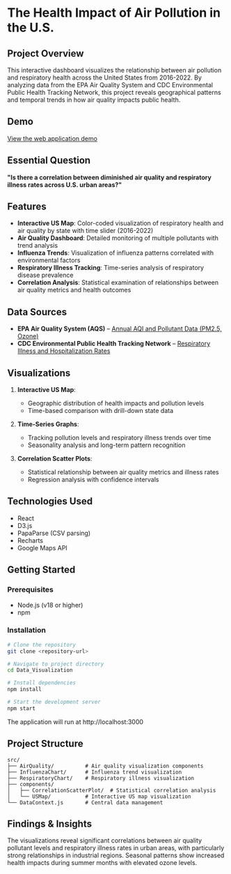 # The Health Impact of Air Pollution in the U.S.

## Project Overview
This interactive dashboard visualizes the relationship between air pollution and respiratory health across the United States from 2016-2022. By analyzing data from the EPA Air Quality System and CDC Environmental Public Health Tracking Network, this project reveals geographical patterns and temporal trends in how air quality impacts public health.

## Demo
[View the web application demo](https://youtu.be/2k7Wdi-ugSg)

## Essential Question
**"Is there a correlation between diminished air quality and respiratory illness rates across U.S. urban areas?"**

## Features
- **Interactive US Map**: Color-coded visualization of respiratory health and air quality by state with time slider (2016-2022)
- **Air Quality Dashboard**: Detailed monitoring of multiple pollutants with trend analysis
- **Influenza Trends**: Visualization of influenza patterns correlated with environmental factors
- **Respiratory Illness Tracking**: Time-series analysis of respiratory disease prevalence
- **Correlation Analysis**: Statistical examination of relationships between air quality metrics and health outcomes

## Data Sources
- **EPA Air Quality System (AQS)** – [Annual AQI and Pollutant Data (PM2.5, Ozone)](https://www.epa.gov/aqs)
- **CDC Environmental Public Health Tracking Network** – [Respiratory Illness and Hospitalization Rates](https://ephtracking.cdc.gov/DataExplorer/)

## Visualizations
1. **Interactive US Map**:
   - Geographic distribution of health impacts and pollution levels
   - Time-based comparison with drill-down state data

2. **Time-Series Graphs**:
   - Tracking pollution levels and respiratory illness trends over time
   - Seasonality analysis and long-term pattern recognition

3. **Correlation Scatter Plots**:
   - Statistical relationship between air quality metrics and illness rates
   - Regression analysis with confidence intervals

## Technologies Used
- React
- D3.js
- PapaParse (CSV parsing)
- Recharts
- Google Maps API

## Getting Started

### Prerequisites
- Node.js (v18 or higher)
- npm

### Installation
```bash
# Clone the repository
git clone <repository-url>

# Navigate to project directory
cd Data_Visualization

# Install dependencies
npm install

# Start the development server
npm start
```
The application will run at http://localhost:3000

## Project Structure
```
src/
├── AirQuality/          # Air quality visualization components
├── InfluenzaChart/      # Influenza trend visualization
├── RespiratoryChart/    # Respiratory illness visualization
├── components/
│   ├── CorrelationScatterPlot/  # Statistical correlation analysis
│   └── USMap/           # Interactive US map visualization
└── DataContext.js       # Central data management
```

## Findings & Insights
The visualizations reveal significant correlations between air quality pollutant levels and respiratory illness rates in urban areas, with particularly strong relationships in industrial regions. Seasonal patterns show increased health impacts during summer months with elevated ozone levels.
